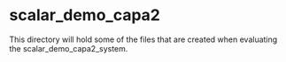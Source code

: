 # scalar_demo_capa2

This directory will hold some of the files that are created when evaluating the scalar_demo_capa2_system.